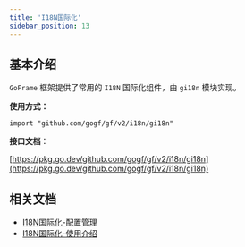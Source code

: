 ```yaml
---
title: 'I18N国际化'
sidebar_position: 13
---
```


## 基本介绍

`GoFrame` 框架提供了常用的 `I18N` 国际化组件，由 `gi18n` 模块实现。

**使用方式：**

```
import "github.com/gogf/gf/v2/i18n/gi18n"
```

**接口文档**：

[https://pkg.go.dev/github.com/gogf/gf/v2/i18n/gi18n](https://pkg.go.dev/github.com/gogf/gf/v2/i18n/gi18n)

## 相关文档

- [I18N国际化-配置管理](output/goframe-v2.2-md/核心组件-重点/I18N国际化/I18N国际化-配置管理)
- [I18N国际化-使用介绍](output/goframe-v2.2-md/核心组件-重点/I18N国际化/I18N国际化-使用介绍)